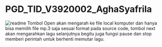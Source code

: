 # PGD_TID_V3920002_AghaSyafrila
![readme](https://user-images.githubusercontent.com/89903725/145211873-a54bcbde-dbd9-4b95-b6d6-8f481077802d.png)
Tombol Open akan mengarah ke file local komputer dan hanya bisa memilih file mp.3 saja sesuai format pada source code, tombol next akan mengarahkan lagu selanjutnya begitu juga fungsi pause dan stop memberi perintah untuk berhenti memutar lagu.
